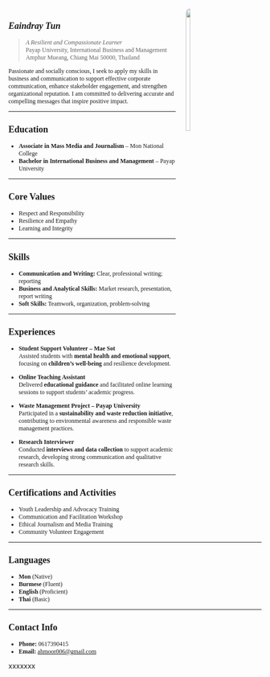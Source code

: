 <div style="float: right; width: 30%; margin-left: 20px;">

<img src="https://ahmoor006-Eaindray.github.io/portfolio.jpg" width="25%" align="above" style="border-radius: 10px;">

</div>

<div style="font-family: 'Times New Roman', serif; font-size: 12px;">

## <i>**Eaindray Tun**</i>
> <i>A Resilient and Compassionate Learner</i><br>
> Payap University, International Business and Management<br>
> Amphur Mueang, Chiang Mai 50000, Thailand  

Passionate and socially conscious, I seek to apply my skills in business and communication to support effective corporate communication, enhance stakeholder engagement, and strengthen organizational reputation. I am committed to delivering accurate and compelling messages that inspire positive impact.

---


##  Education  
- **Associate in Mass Media and Journalism** – Mon National College  
- **Bachelor in International Business and Management** – Payap University  

---

##  Core Values  
- Respect and Responsibility  
- Resilience and Empathy  
- Learning and Integrity  

---

##  Skills  
- **Communication and Writing:** Clear, professional writing; reporting  
- **Business and Analytical Skills:** Market research, presentation, report writing  
- **Soft Skills:** Teamwork, organization, problem-solving  

---

##  Experiences  

- **Student Support Volunteer – Mae Sot**  
  Assisted students with **mental health and emotional support**, focusing on **children’s well-being** and resilience development.  

- **Online Teaching Assistant**  
  Delivered **educational guidance** and facilitated online learning sessions to support students’ academic progress.  

- **Waste Management Project – Payap University**  
  Participated in a **sustainability and waste reduction initiative**, contributing to environmental awareness and responsible waste management practices.  

- **Research Interviewer**  
  Conducted **interviews and data collection** to support academic research, developing strong communication and qualitative research skills.  

---

##  Certifications and Activities  
- Youth Leadership and Advocacy Training  
- Communication and Facilitation Workshop  
- Ethical Journalism and Media Training  
- Community Volunteer Engagement  

---

##  Languages  
- **Mon** (Native)  
- **Burmese** (Fluent)  
- **English** (Proficient)  
- **Thai** (Basic)  

---

##  Contact Info  
- **Phone:** 0617390415  
- **Email:** [ahmoor006@gmail.com](mailto:ahmoor006@gmail.com)

</div>
xxxxxxx

